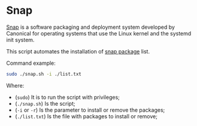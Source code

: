 # Snap

[Snap](https://snapcraft.io/) is a software packaging and deployment system developed by Canonical for operating systems that use the Linux kernel and the systemd init system.

This script automates the installation of [snap package](https://snapcraft.io/store) list.

Command example:

```bash
sudo ./snap.sh -i ./list.txt
```

Where:
- (`sudo`) It is to run the script with privileges;
- (`./snap.sh`) Is the script;
- (`-i` or `-r`) Is the parameter to install or remove the packages;
- (`./list.txt`) Is the file with packages to install or remove;